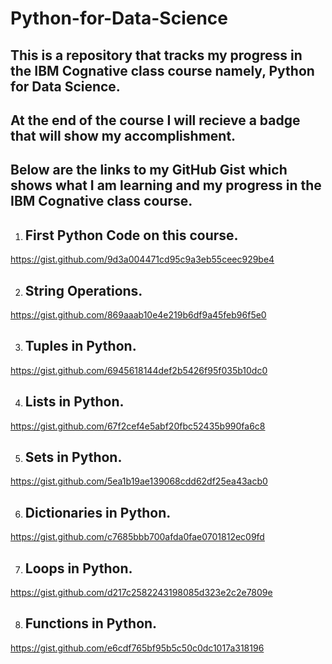 # Python-for-Data-Science

## This is a repository that tracks my progress in the IBM Cognative class course namely, Python for Data Science.

## At the end of the course I will recieve a badge that will show my accomplishment.

## Below are the links to my GitHub Gist which shows what I am learning and my progress in the IBM Cognative class course.

1) ## First Python Code on this course.

https://gist.github.com/9d3a004471cd95c9a3eb55ceec929be4

2) ## String Operations.

https://gist.github.com/869aaab10e4e219b6df9a45feb96f5e0

3) ## Tuples in Python.

https://gist.github.com/6945618144def2b5426f95f035b10dc0

4) ## Lists in Python.

https://gist.github.com/67f2cef4e5abf20fbc52435b990fa6c8

5) ## Sets in Python.

https://gist.github.com/5ea1b19ae139068cdd62df25ea43acb0

6) ## Dictionaries in Python.

https://gist.github.com/c7685bbb700afda0fae0701812ec09fd

7) ## Loops in Python.

https://gist.github.com/d217c2582243198085d323e2c2e7809e

8) ## Functions in Python.

https://gist.github.com/e6cdf765bf95b5c50c0dc1017a318196
